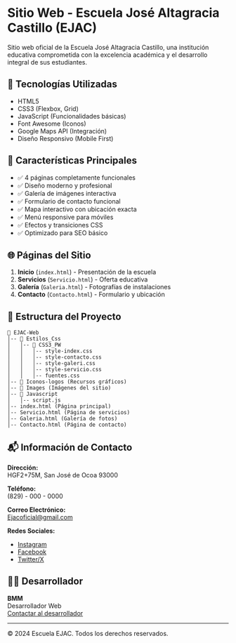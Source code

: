 # Sitio Web - Escuela José Altagracia Castillo (EJAC)

Sitio web oficial de la Escuela José Altagracia Castillo, una institución educativa comprometida con la excelencia académica y el desarrollo integral de sus estudiantes.

## 🚀 Tecnologías Utilizadas
  
- HTML5
- CSS3 (Flexbox, Grid)
- JavaScript (Funcionalidades básicas)
- Font Awesome (Iconos)
- Google Maps API (Integración)
- Diseño Responsivo (Mobile First)

## 📌 Características Principales

- ✅ 4 páginas completamente funcionales
- ✅ Diseño moderno y profesional
- ✅ Galería de imágenes interactiva
- ✅ Formulario de contacto funcional
- ✅ Mapa interactivo con ubicación exacta
- ✅ Menú responsive para móviles
- ✅ Efectos y transiciones CSS
- ✅ Optimizado para SEO básico

## 🌐 Páginas del Sitio

1. **Inicio** (`index.html`) - Presentación de la escuela
2. **Servicios** (`Servicio.html`) - Oferta educativa
3. **Galería** (`Galeria.html`) - Fotografías de instalaciones
4. **Contacto** (`Contacto.html`) - Formulario y ubicación

## 📂 Estructura del Proyecto
```
📁 EJAC-Web
│-- 📁 Estilos_Css
│   │-- 📁 CSS3_PW
│   │   │-- style-index.css
│   │   │-- style-contacto.css
│   │   │-- style-galeri.css
│   │   │-- style-servicio.css
│   │   │-- fuentes.css
│-- 📁 Iconos-logos (Recursos gráficos)
│-- 📁 Images (Imágenes del sitio)
│-- 📁 Javascript
│   │-- script.js
│-- index.html (Página principal)
│-- Servicio.html (Página de servicios)
│-- Galeria.html (Galería de fotos)
│-- Contacto.html (Página de contacto)
```

## 📬 Información de Contacto

**Dirección:**  
HGF2+75M, San José de Ocoa 93000

**Teléfono:**  
(829) - 000 - 0000

**Correo Electrónico:**  
[Ejacoficial@gmail.com](mailto:Ejacoficial@gmail.com)

**Redes Sociales:**  
- [Instagram](https://instagram.com)
- [Facebook](https://facebook.com)  
- [Twitter/X](https://twitter.com/)

## 👨‍💻 Desarrollador

**BMM**  
Desarrollador Web  
[Contactar al desarrollador](#)

---
© 2024 Escuela EJAC. Todos los derechos reservados.
